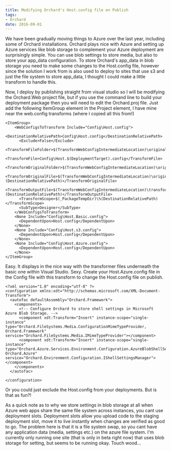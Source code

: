 ```yaml
---
title: Modifying Orchard's Host.config file on Publish
tags:
- Orchard
date: 2016-09-01
---
```

We have been gradually moving things to Azure over the last year, including some of Orchard installations. Orchard plays nice with Azure and setting up Azure services like blob storage to complement your Azure deployment are surprisingly simple. You can use blob settings to store media, but also to store your app_data configuration. To store Orchard's app_data in blob storage you need to make some changes to the Host.config file, however since the solution I work from is also used to deploy to sites that use s3 and just the file system to store app_data, I thought I could make a little transform to handle this. 

Now, I deploy by publishing straight from visual studio so I will be modifying the Orchard.Web project file, but if you use the command line to build your deployment package then you will need to edit the Orchard.proj file. Just add the following ItemGroup element in the Project element, I have mine near the web.config transforms (where I copied all this from!)

    <ItemGroup>
    	<WebConfigsToTransform Include="Config\Host.config">
    	  <DestinationRelativePath>Config\Host.config</DestinationRelativePath>
    	  <Exclude>False</Exclude>
    	  <TransformFileFolder>$(TransformWebConfigIntermediateLocation)\original</TransformFileFolder>
    	  <TransformFile>Config\Host.$(DeploymentTarget).config</TransformFile>
    	  <TransformOriginalFolder>$(TransformWebConfigIntermediateLocation)\original</TransformOriginalFolder>
    	  <TransformOriginalFile>$(TransformWebConfigIntermediateLocation)\original\%(DestinationRelativePath)</TransformOriginalFile>
    	  <TransformOutputFile>$(TransformWebConfigIntermediateLocation)\transformed\%(DestinationRelativePath)</TransformOutputFile>
    	  <TransformScope>$(_PackageTempDir)\%(DestinationRelativePath)</TransformScope>
    	  <SubType>Designer</SubType>
    	</WebConfigsToTransform>
    	<None Include="Config\Host.Basic.config">
    	  <DependentUpon>Host.config</DependentUpon>
    	</None>
    	<None Include="Config\Host.s3.config">
    	  <DependentUpon>Host.config</DependentUpon>
    	</None>
    	<None Include="Config\Host.Azure.config">
    	  <DependentUpon>Host.config</DependentUpon>
    	</None>
    </ItemGroup>

Easy. It displays in the nice way with the transformer files underneath the basic one within Visual Studio. Sexy. Create your Host.Azure.config file in the Config file with this transform to change the Host.config file on publish.

    <?xml version="1.0" encoding="utf-8" ?>
    <configuration xmlns:xdt="http://schemas.microsoft.com/XML-Document-Transform">
      <autofac defaultAssembly="Orchard.Framework">
        <components>
          <!-- Configure Orchard to store shell settings in Microsoft Azure Blob Storage. -->
          <component xdt:Transform="Insert" instance-scope="single-instance" type="Orchard.FileSystems.Media.ConfigurationMimeTypeProvider, Orchard.Framework" service="Orchard.FileSystems.Media.IMimeTypeProvider"></component>
          <component xdt:Transform="Insert" instance-scope="single-instance" type="Orchard.Azure.Services.Environment.Configuration.AzureBlobShellSettingsManager, Orchard.Azure" service="Orchard.Environment.Configuration.IShellSettingsManager"></component>
        </components>
      </autofac>
    
    </configuration>

Or you could just exclude the Host.config from your deployments. But is that as fun?!

As a quick note as to why we store settings in blob storage at all when Azure web apps share the same file system across instances, you cant use deployment slots. Deployment slots allow you upload code to the staging deployment slot, move it to live instantly when changes are verified as good to go. The problem here is that it is a file system swap, so you cant have any application data (media, settings etc.) on the azure file system. I'm currently only running one site (that is only in beta right now) that uses blob storage for setting, but seems to be running okay. Touch wood...